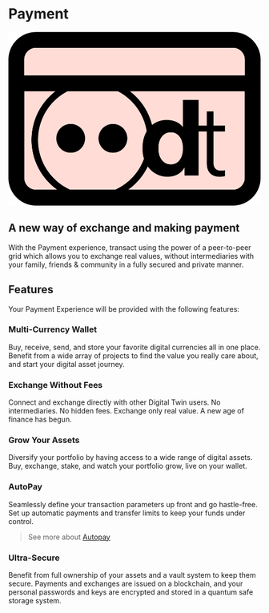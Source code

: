 # Payment 

![](img/dt_payment.png ":size=700x")

## A new way of exchange and making payment 

With the Payment experience, transact using the power of a peer-to-peer grid which allows you to exchange real values, without intermediaries with your family, friends & community in a fully secured and private manner.  

## Features

Your Payment Experience will be provided with the following features:

### Multi-Currency Wallet  
Buy, receive, send, and store your favorite digital currencies all in one place. Benefit from a wide array of projects to find the value you really care about, and start your digital asset journey. 

### Exchange Without Fees

Connect and exchange directly with other Digital Twin users. No intermediaries. No hidden fees. Exchange only real value. A new age of finance has begun.

### Grow Your Assets

Diversify your portfolio by having access to a wide range of digital assets. Buy, exchange, stake, and watch your portfolio grow, live on your wallet.

### AutoPay

Seamlessly define your transaction parameters up front and go hastle-free. Set up automatic payments and transfer limits to keep your funds under control. 

> See more about [Autopay](autopay)

### Ultra-Secure

Benefit from full ownership of your assets and a vault system to keep them secure. Payments and exchanges are issued on a blockchain, and your personal passwords and keys are encrypted and stored in a quantum safe storage system.